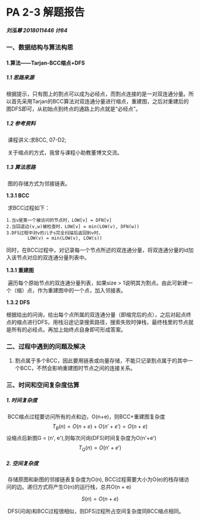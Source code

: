 # **PA 2-3 解题报告**

##### 刘泓尊   2018011446   计84

### 一、数据结构与算法构思

#### 1.算法——Tarjan-BCC缩点+DFS

##### **1.1 思路来源**

​		根据提示，只有图上的割点可以成为必经点，而割点连接的是一对双连通分量。所以首先采用Tarjan的BCC算法对双连通分量进行缩点，重建图，之后对重建后的图DFS即可，从初始点到终点的通路上的点就是“必经点”。

##### **1.2 参考资料**

​		课程讲义:求BCC, 07-D2;

​		关于缩点的方式，我曾与课程小助教董博文交流。

##### **1.3 算法思路**

​		图的存储方式为邻接链表。

**1.3.1 BCC**

​		求BCC过程如下：

```
1.当v是第一个被访问的节点时，LOW[v] = DFN[v]
2.当回退边(v,w)被检查时，LOW[v] = min(LOW(v), DFN(w))
3.DFS过程中对v的儿子s完全扫描后返回到v时，
		LOW(v) = min(LOW(v), LOW(s))
```

​		同时，在BCC过程中，对记录每一个节点所述的双连通分量，将双连通分量的id加入该节点对应的双连通分量列表中。

**1.3.1 重建图**

​		遍历每个原始节点的双连通分量列表，如果size > 1说明其为割点。由此可新建一个（缩）点，作为重建图中的一个点，加入邻接表。

**1.3.2 DFS**

​		根据给出的问询，给出每个点所属的双连通分量（即缩完后的点），之后对起点终点的缩点进行DFS，用栈沿途记录搜索路径，搜索失败时弹栈，最终栈里的节点就是所有的必经点。再加上始终点自身即可形成答案。

### **二、过程中遇到的问题及解决**

1. 	割点属于多个BCC，因此要用链表或向量存储，不能只记录割点属于的其中一个BCC，不然会影响重建图时节点之间的连接关系。

### **三、时间和空间复杂度估算**

##### **1. 时间复杂度**

​		BCC缩点过程要访问所有的点和边，O(n+e)，则BCC+重建图复杂度
$$
T_B(n) = O(n + e) + O(n'+e') = O(n + e)
$$
​		设缩点后新图G = (n', e'),则每次问询(DFS)时间复杂度为O(n'+e')
$$
T_Q(n) = O(n'+e')
$$

##### **2. 空间复杂度**

​	存储原图和新图的邻接链表复杂度为O(n), BCC过程需要大小为O(e)的栈存储访问的边。递归方式将产生O(n)的运行栈，总共O(n + e)

$$
S(n) = O(n+e)
$$

​	DFS(问询)和BCC过程很相似，则DFS过程所占空间复杂度同BCC缩点相同。